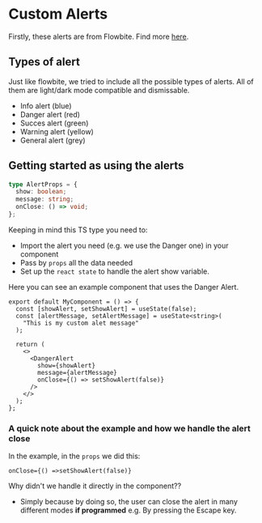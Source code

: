 # Custom Alerts

Firstly, these alerts are from Flowbite. Find more [here](https://flowbite.com/docs/components/alerts/#dismissing).

## Types of alert

Just like flowbite, we tried to include all the possible types of alerts. All of them are light/dark mode compatible and dismissable.

- Info alert (blue)
- Danger alert (red)
- Succes alert (green)
- Warning alert (yellow)
- General alert (grey)

## Getting started as using the alerts

```ts
type AlertProps = {
  show: boolean;
  message: string;
  onClose: () => void;
};
```

Keeping in mind this TS type you need to:

- Import the alert you need (e.g. we use the Danger one) in your component
- Pass by `props` all the data needed
- Set up the `react state` to handle the alert show variable.

Here you can see an example component that uses the Danger Alert.

```tsx
export default MyComponent = () => {
  const [showAlert, setShowAlert] = useState(false);
  const [alertMessage, setAlertMessage] = useState<string>(
    "This is my custom alet message"
  );

  return (
    <>
      <DangerAlert
        show={showAlert}
        message={alertMessage}
        onClose={() => setShowAlert(false)}
      />
    </>
  );
};
```

### A quick note about the example and how we handle the alert close

In the example, in the `props` we did this:

```tsx
onClose={() =>setShowAlert(false)}
```

Why didn't we handle it directly in the component??

- Simply because by doing so, the user can close the alert in many different modes **if programmed** e.g. By pressing the Escape key.

